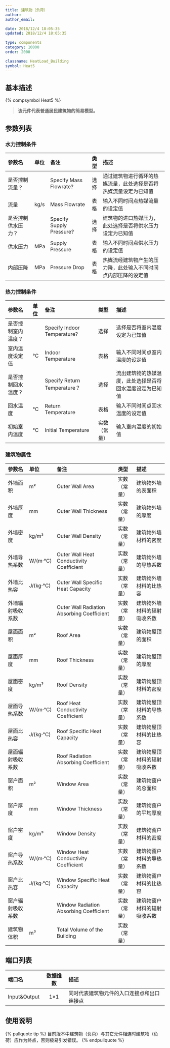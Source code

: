 ```yaml
---
title: 建筑物（负荷）
author:
author_email:

date: 2018/12/4 18:05:35
updated: 2018/12/4 18:05:35

type: components
category: 10000
order: 2000

classname: HeatLoad_Building
symbol: Heat5
---
```


## 基本描述

{% compsymbol Heat5 %}

> **该元件代表普通居民建筑物的简易模型。**

## 参数列表

### 水力控制条件

| 参数名             | 单位 | 备注                     | 类型 | 描述                                                             |
| :----------------- | :--- | :----------------------- | :--: | :--------------------------------------------------------------- |
| 是否控制流量？     |      | Specify Mass Flowrate?   | 选择 | 通过建筑物进行循环的热媒流量，此处选择是否将热媒流量设定为已知值 |
| 流量               | kg/s | Mass Flowrate            | 表格 | 输入不同时间点热媒流量的设定值                                   |
| 是否控制供水压力？ |      | Specify Supply Pressure? | 选择 | 建筑物的进口热媒压力，此处选择是否将供水压力设定为已知值         |
| 供水压力           | MPa  | Supply Pressure          | 表格 | 输入不同时间点供水压力的设定值                                   |
| 内部压降           | MPa  | Pressure Drop            | 表格 | 热媒流经建筑物产生的压力降，此处输入不同时间点内部压降的设定值   |

### 热力控制条件

| 参数名             | 单位 | 备注                         |     类型     | 描述                                                     |
| :----------------- | :--- | :--------------------------- | :----------: | :------------------------------------------------------- |
| 是否控制室内温度？ |      | Specify Indoor Temperature?  |     选择     | 选择是否将室内温度设定为已知值                           |
| 室内温度设定值     | ℃    | Indoor Temperature           |     表格     | 输入不同时间点室内温度的设定值                           |
| 是否控制回水温度？ |      | Specify Return Temperature？ |     选择     | 流出建筑物的热媒温度，此处选择是否将回水温度设定为已知值 |
| 回水温度           | ℃    | Return Temperature           |     表格     | 输入不同时间点回水温度的设定值                           |
| 初始室内温度       | ℃    | Initial Temperature          | 实数（常量） | 输入室内温度的初始值                                     |

### 建筑物属性

| 参数名           | 单位     | 备注                                       |     类型     | 描述                         |
| :--------------- | :------- | :----------------------------------------- | :----------: | :--------------------------- |
| 外墙面积         | m²       | Outer Wall Area                            | 实数（常量） | 建筑物外墙的表面积           |
| 外墙厚度         | mm       | Outer Wall Thickness                       | 实数（常量） | 建筑物外墙的厚度             |
| 外墙密度         | kg/m³    | Outer Wall Density                         | 实数（常量） | 建筑物外墙材料的密度         |
| 外墙导热系数     | W/(m·℃)  | Outer Wall Heat Conductivity Coefficient   | 实数（常量） | 建筑物外墙的导热系数         |
| 外墙比热容       | J/(kg·℃) | Outer Wall Specific Heat Capacity          | 实数（常量） | 建筑物外墙材料的比热容       |
| 外墙辐射吸收系数 |          | Outer Wall Radiation Absorbing Coefficient | 实数（常量） | 建筑物外墙材料的辐射吸收系数 |
| 屋面面积         | m²       | Roof Area                                  | 实数（常量） | 建筑物屋顶的面积             |
| 屋面厚度         | mm       | Roof Thickness                             | 实数（常量） | 建筑物屋顶的厚度             |
| 屋面密度         | kg/m³    | Roof Density                               | 实数（常量） | 建筑物屋顶材料的密度         |
| 屋面导热系数     | W/(m·℃)  | Roof Heat Conductivity Coefficient         | 实数（常量） | 建筑物屋顶材料的导热系数     |
| 屋面比热容       | J/(kg·℃) | Roof Specific Heat Capacity                | 实数（常量） | 建筑物屋顶材料的比热容       |
| 屋面辐射吸收系数 |          | Roof Radiation Absorbing Coefficient       | 实数（常量） | 建筑物屋顶材料的辐射吸收系数 |
| 窗户面积         | m²       | Window Area                                | 实数（常量） | 建筑物窗户的总面积           |
| 窗户厚度         | mm       | Window Thickness                           | 实数（常量） | 建筑物窗户的平均厚度         |
| 窗户密度         | kg/m³    | Window Density                             | 实数（常量） | 建筑物窗户材料的密度         |
| 窗户导热系数     | W/(m·℃)  | Window Heat Conductivity Coefficient       | 实数（常量） | 建筑物窗户材料的导热系数     |
| 窗户比热容       | J/(kg·℃) | Window Specific Heat Capacity              | 实数（常量） | 建筑物窗户材料的比热容       |
| 窗户辐射吸收系数 |          | Window Radiation Absorbing Coefficient     | 实数（常量） | 建筑物窗户材料的辐射吸收系数 |
| 建筑物体积       | m³       | Total Volume of the Building               | 实数（常量） |                              |

## 端口列表

| 端口名       | 数据维数 | 描述                                       |
| :----------- | :------: | :----------------------------------------- |
| Input&Output |   1×1    | 同时代表建筑物元件的入口连接点和出口连接点 |

## 使用说明

{% pullquote tip %}
目前版本中建筑物（负荷）与其它元件相连时建筑物（负荷）应作为终点，否则极易引发错误。
{% endpullquote %}
